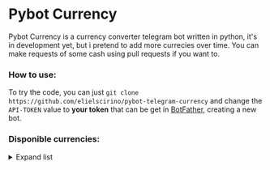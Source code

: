 # Pybot Currency

Pybot Currency is a currency converter telegram bot written in python, it's in development yet, but i pretend to add more currecies over time.
You can make requests of some cash using pull requests if you want to.

### How to use:

To try the code, you can just ```git clone https://github.com/elielscirino/pybot-telegram-currency``` and change the ```API-TOKEN``` value to **your token**
that can be get in [BotFather](https://t.me/botfather), creating a new bot.

### Disponible currencies:

<details>
  <summary>Expand list</summary> <br/>
  
  * BRL to USD
  * BRL to EUR
  * BRL to GBP
  
  * USD to BRL
  * USD to EUR
  * USD to GBP

  * EUR to USD
  * EUR to BRL
  * EUR to GBP

  * GBP to BRL
  * GBP to USD
  * GBP to EUR
  
</details>
